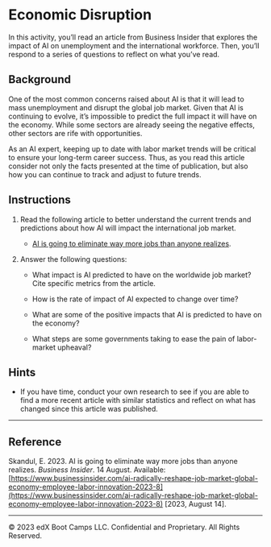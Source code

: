 # Economic Disruption

In this activity, you’ll read an article from Business Insider that explores the impact of AI on unemployment and the international workforce. Then, you’ll respond to a series of questions to reflect on what you’ve read.

## Background

One of the most common concerns raised about AI is that it will lead to mass unemployment and disrupt the global job market. Given that AI is continuing to evolve, it’s impossible to predict the full impact it will have on the economy. While some sectors are already seeing the negative effects, other sectors are rife with opportunities.

As an AI expert, keeping up to date with labor market trends will be critical to ensure your long-term career success. Thus, as you read this article consider not only the facts presented at the time of publication, but also how you can continue to track and adjust to future trends.

## Instructions

1. Read the following article to better understand the current trends and predictions about how AI will impact the international job market.

     * [AI is going to eliminate way more jobs than anyone realizes](https://www.businessinsider.com/ai-radically-reshape-job-market-global-economy-employee-labor-innovation-2023-8). 

2. Answer the following questions:

   * What impact is AI predicted to have on the worldwide job market? Cite specific metrics from the article.

   * How is the rate of impact of AI expected to change over time?

   * What are some of the positive impacts that AI is predicted to have on the economy?

   * What steps are some governments taking to ease the pain of labor-market upheaval?

## Hints

* If you have time, conduct your own research to see if you are able to find a more recent article with similar statistics and reflect on what has changed since this article was published.

---

## Reference

Skandul, E. 2023. AI is going to eliminate way more jobs than anyone realizes. *Business Insider*. 14 August. Available: [https://www.businessinsider.com/ai-radically-reshape-job-market-global-economy-employee-labor-innovation-2023-8](https://www.businessinsider.com/ai-radically-reshape-job-market-global-economy-employee-labor-innovation-2023-8) [2023, August 14].

---
© 2023 edX Boot Camps LLC. Confidential and Proprietary. All Rights Reserved.

